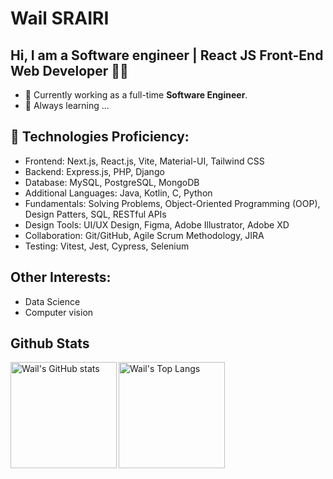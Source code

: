 # <strong>Wail SRAIRI</strong>

##  Hi, I am a Software engineer | React JS Front-End Web Developer 👩‍💻

- 🔭 Currently working as a full-time <strong>Software Engineer</strong>.
- 🌱 Always learning ...

## 🚀 Technologies Proficiency:
  - Frontend: Next.js, React.js, Vite, Material-UI, Tailwind CSS
  - Backend: Express.js, PHP, Django
  - Database: MySQL, PostgreSQL, MongoDB
  - Additional Languages: Java, Kotlin, C, Python
  - Fundamentals: Solving Problems, Object-Oriented Programming (OOP), Design Patters, SQL, RESTful APIs
  - Design Tools: UI/UX Design, Figma, Adobe Illustrator, Adobe XD
  - Collaboration: Git/GitHub, Agile Scrum Methodology, JIRA
  - Testing: Vitest, Jest, Cypress, Selenium
    
## Other Interests:
- Data Science
- Computer vision

## Github Stats

<img align="left" height="170px" src="https://github-readme-stats.vercel.app/api?username=Wail-Sr&show_icons=true&line_height=26&count_private=true&include_all_commits=true" alt="Wail's GitHub stats"/>
<img align="left" height="170px" src="https://github-readme-stats.vercel.app/api/top-langs/?username=Wail-Sr&layout=compact" alt="Wail's Top Langs"/>



